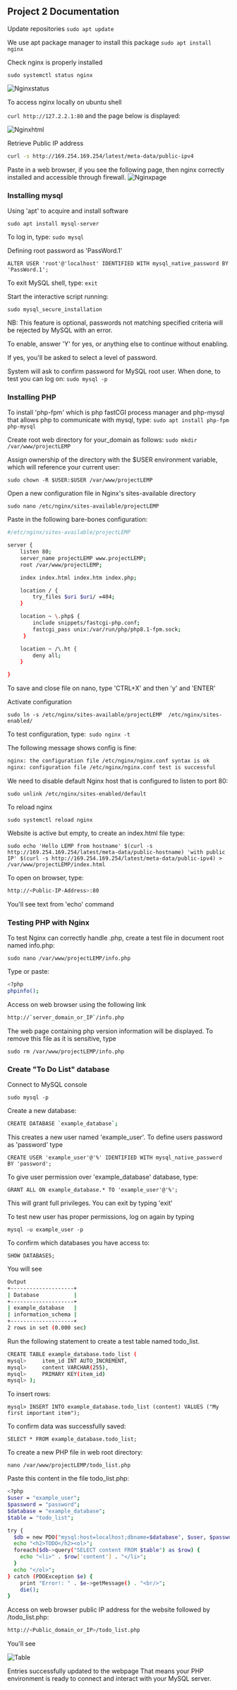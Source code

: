 ## Project 2 Documentation

Update repositories
`sudo apt update`

We use apt package manager to install this package
`sudo apt install nginx`
 
 Check nginx is properly installed

 `sudo systemctl status nginx`

 ![Nginxstatus](./Images/nginx_status.png)

To access nginx locally on ubuntu shell

`curl http://127.2.2.1:80`
and the page below is displayed:

![Nginxhtml](./Images/nginx_html.png)

 Retrieve Public IP address

 ```bash
 curl -s http://169.254.169.254/latest/meta-data/public-ipv4
 ```
 Paste in a web browser, if you see the following page, then nginx correctly installed and accessible through firewall.
![Nginxpage](./Images/nginx_web.png)

### Installing mysql

Using 'apt' to acquire and install software

`sudo apt install mysql-server`

To log in, type:
`sudo mysql`

Defining root password as 'PassWord.1'

`ALTER USER 'root'@'localhost' IDENTIFIED WITH mysql_native_password BY 'PassWord.1';`

To exit MySQL shell, type: 
`exit`

Start the interactive script running:

`sudo mysql_secure_installation`

NB: This feature is optional, passwords not matching specified criteria will be rejected by MySQL with an error.

To enable, answer 'Y' for yes, or anything else to continue without enabling.

If yes, you'll be asked to select a level of password.

System will ask to confirm password for MySQL root user. When done, to test you can log on:
`sudo mysql -p`

### Installing PHP
To install 'php-fpm' which is php fastCGI process manager and php-mysql that allows php to communicate with mysql, type:
`sudo apt install php-fpm php-mysql`

Create root web directory for your_domain as follows:
`sudo mkdir /var/www/projectLEMP`

Assign ownership of the directory with the $USER environment variable, which will reference your current user:

`sudo chown -R $USER:$USER /var/www/projectLEMP`

Open a new configuration file in Nginx's sites-available directory

`sudo nano /etc/nginx/sites-available/projectLEMP`

Paste in the following bare-bones configuration:

```bash
#/etc/nginx/sites-available/projectLEMP

server {
    listen 80;
    server_name projectLEMP www.projectLEMP;
    root /var/www/projectLEMP;

    index index.html index.htm index.php;

    location / {
        try_files $uri $uri/ =404;
    }

    location ~ \.php$ {
        include snippets/fastcgi-php.conf;
        fastcgi_pass unix:/var/run/php/php8.1-fpm.sock;
     }

    location ~ /\.ht {
        deny all;
    }

}
```
To save and close file on nano, type 'CTRL+X' and then 'y' and 'ENTER'

Activate configuration

`sudo ln -s /etc/nginx/sites-available/projectLEMP  /etc/nginx/sites-enabled/`

To test configuration, type:` sudo nginx -t`

The following message shows config is fine:

```bash
nginx: the configuration file /etc/nginx/nginx.conf syntax is ok
nginx: configuration file /etc/nginx/nginx.conf test is successful
```
We need to disable default Nginx host that is configured to listen to port 80:

`sudo unlink /etc/nginx/sites-enabled/default`

To reload nginx

`sudo systemctl reload nginx`

Website is active but empty, to create an index.html file type:

`sudo echo 'Hello LEMP from hostname' $(curl -s http://169.254.169.254/latest/meta-data/public-hostname) 'with public IP' $(curl -s http://169.254.169.254/latest/meta-data/public-ipv4) > /var/www/projectLEMP/index.html`

To open on browser, type:

```bash
http://<Public-IP-Address>:80
```

You'll see text from 'echo' command

### Testing PHP with Nginx

To test Nginx can correctly handle .php, create a test file in document root named info.php:

`sudo nano /var/www/projectLEMP/info.php`

Type or paste:

```bash
<?php
phpinfo();
```
Access on web browser using the following link

```bash
http://`server_domain_or_IP`/info.php
```
The web page containing php version information will be displayed. To remove this file as it is sensitive, type

`sudo rm /var/www/projectLEMP/info.php`

### Create "To Do List" database
Connect to MySQL console

`sudo mysql -p`

Create a new database:
```bash
CREATE DATABASE `example_database`;
```
This creates a new user named 'example_user'. To define users password as 'password' type

`CREATE USER 'example_user'@'%' IDENTIFIED WITH mysql_native_password BY 'password';`

To give user permission over 'example_database' database, type:

`GRANT ALL ON example_database.* TO 'example_user'@'%';`

This will grant full privileges. You can exit by typing 'exit'

To test new user has proper permissions, log on again by typing

`mysql -u example_user -p`

To confirm which databases you have access to:

`SHOW DATABASES;`

You will see

```bash
Output
+--------------------+
| Database           |
+--------------------+
| example_database   |
| information_schema |
+--------------------+
2 rows in set (0.000 sec)
```
Run the following statement to create a test table named todo_list.

```bash
CREATE TABLE example_database.todo_list (
mysql>     item_id INT AUTO_INCREMENT,
mysql>     content VARCHAR(255),
mysql>     PRIMARY KEY(item_id)
mysql> );
```
To insert rows:

`mysql> INSERT INTO example_database.todo_list (content) VALUES ("My first important item");`

To confirm data was successfully saved:

`SELECT * FROM example_database.todo_list;`

To create a new PHP file in web root directory:

`nano /var/www/projectLEMP/todo_list.php`

Paste this content in the file todo_list.php:

```bash
<?php
$user = "example_user";
$password = "password";
$database = "example_database";
$table = "todo_list";

try {
  $db = new PDO("mysql:host=localhost;dbname=$database", $user, $password);
  echo "<h2>TODO</h2><ol>";
  foreach($db->query("SELECT content FROM $table") as $row) {
    echo "<li>" . $row['content'] . "</li>";
  }
  echo "</ol>";
} catch (PDOException $e) {
    print "Error!: " . $e->getMessage() . "<br/>";
    die();
}
```

Access on web browser public IP address for the website followed by /todo_list.php:

```bash
http://<Public_domain_or_IP>/todo_list.php
```
You'll see

![Table](./images/mysql_webtable.png)

Entries successfully updated to the webpage
That means your PHP environment is ready to connect and interact with your MySQL server.